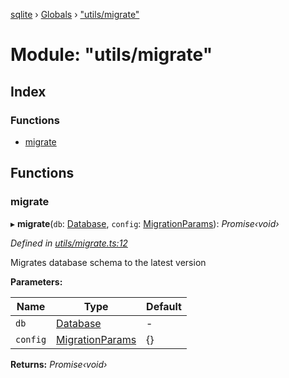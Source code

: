 [sqlite](../README.md) › [Globals](../globals.md) › ["utils/migrate"](_utils_migrate_.md)

# Module: "utils/migrate"

## Index

### Functions

* [migrate](_utils_migrate_.md#migrate)

## Functions

###  migrate

▸ **migrate**(`db`: [Database](../classes/_database_.database.md), `config`: [MigrationParams](_interfaces_migrate_interfaces_.md#migrationparams)): *Promise‹void›*

*Defined in [utils/migrate.ts:12](https://github.com/kriasoft/node-sqlite/blob/8aac44a/src/utils/migrate.ts#L12)*

Migrates database schema to the latest version

**Parameters:**

Name | Type | Default |
------ | ------ | ------ |
`db` | [Database](../classes/_database_.database.md) | - |
`config` | [MigrationParams](_interfaces_migrate_interfaces_.md#migrationparams) | {} |

**Returns:** *Promise‹void›*
